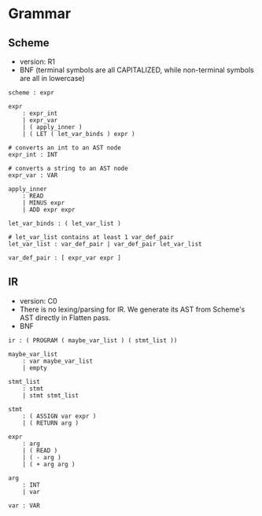 # Grammar

## Scheme

- version: R1
- BNF (terminal symbols are all CAPITALIZED, while non-terminal symbols are all in lowercase)

```
scheme : expr

expr 
    : expr_int 
    | expr_var
    | ( apply_inner )
    | ( LET ( let_var_binds ) expr )

# converts an int to an AST node
expr_int : INT 

# converts a string to an AST node
expr_var : VAR

apply_inner
    : READ
    | MINUS expr
    | ADD expr expr

let_var_binds : ( let_var_list )

# let_var_list contains at least 1 var_def_pair
let_var_list : var_def_pair | var_def_pair let_var_list

var_def_pair : [ expr_var expr ]

```

## IR

- version: C0
- There is no lexing/parsing for IR. We generate its AST from Scheme's AST directly in Flatten pass.
- BNF

```
ir : ( PROGRAM ( maybe_var_list ) ( stmt_list ))

maybe_var_list
    : var maybe_var_list
    | empty

stmt_list 
    : stmt 
    | stmt stmt_list

stmt
    : ( ASSIGN var expr )
    | ( RETURN arg )

expr
    : arg
    | ( READ )
    | ( - arg )
    | ( + arg arg )

arg 
    : INT
    | var

var : VAR

```